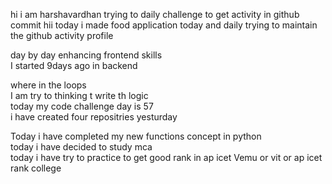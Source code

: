 hi i am harshavardhan  trying to daily challenge to get activity in github commit
 hii today i made food application 
today and daily trying to maintain the github activity profile     
            
   day by day enhancing frontend skills      
    I started 9days ago in backend   
                  
   where in the loops         
   I am try to thinking t write th logic     
    today my code challenge day is 57      
      i have   created four repositries yesturday 
         
 Today i have completed my new functions concept in python  
 today i have decided to study mca  
 today i have try to practice to get good rank in ap icet
  Vemu or vit or ap icet rank college
   
